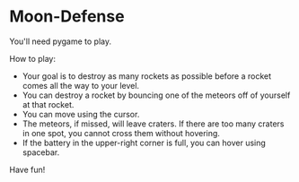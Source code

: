 # Moon-Defense
You'll need pygame to play. 

How to play:
- Your goal is to destroy as many rockets as possible before a rocket comes all the way to your level.
- You can destroy a rocket by bouncing one of the meteors off of yourself at that rocket.
- You can move using the cursor.
- The meteors, if missed, will leave craters. If there are too many craters in one spot, you cannot cross them without hovering.
- If the battery in the upper-right corner is full, you can hover using spacebar.

Have fun!
